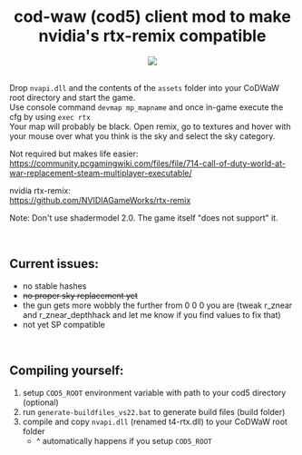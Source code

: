 <h1 align="center">cod-waw (cod5) client mod to make nvidia's rtx-remix compatible</h3>

<div align="center">
	<img src="https://github-production-user-asset-6210df.s3.amazonaws.com/45299104/284378021-c7e94360-2731-4428-a011-7a611e7ab4c1.png"/>
</div>

<br>

Drop `nvapi.dll` and the contents of the `assets` folder into your CoDWaW root directory and start the game.  
Use console command `devmap mp_mapname` and once in-game execute the cfg by using `exec rtx`  
Your map will probably be black. Open remix, go to textures and hover with your mouse over what you think is the sky and
select the sky category.

Not required but makes life easier:   
https://community.pcgamingwiki.com/files/file/714-call-of-duty-world-at-war-replacement-steam-multiplayer-executable/  

nvidia rtx-remix:  
https://github.com/NVIDIAGameWorks/rtx-remix  

Note: Don't use shadermodel 2.0. The game itself "does not support" it.  

<br>

## Current issues:
- no stable hashes
- ~~no proper sky replacement yet~~
- the gun gets more wobbly the further from 0 0 0 you are (tweak r_znear and r_znear_depthhack and let me know if you find values to fix that)
- not yet SP compatible

<br>

## Compiling yourself:
1. setup `COD5_ROOT` environment variable with path to your cod5 directory (optional)
2. run `generate-buildfiles_vs22.bat` to generate build files (build folder)
3. compile and copy `nvapi.dll` (renamed t4-rtx.dll) to your CoDWaW root folder  
   - ^ automatically happens if you setup `COD5_ROOT`